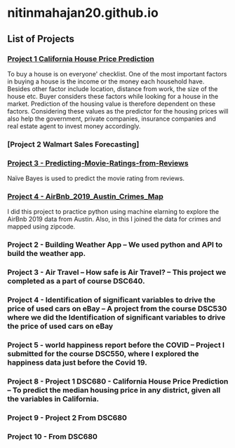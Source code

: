 # nitinmahajan20.github.io

## List of Projects

### [Project 1 California House Price Prediction](https://github.com/nitinmahajan20/California-House-Price-)

To buy a house is on everyone' checklist. One of the most important factors in buying a house is the income or the money each household have. Besides other factor include location, distance from work, the size of the house etc. Buyer considers these factors while looking for a house in the market. Prediction of the housing value is therefore dependent on these factors. Considering these values as the predictor for the housing prices will also help the government, private companies, insurance companies and real estate agent to invest money accordingly.

### [Project 2 Walmart Sales Forecasting] 

### [Project 3 - Predicting-Movie-Ratings-from-Reviews](https://github.com/nitinmahajan20/Predicting-Movie-Ratings-from-Reviews-Using-Naive-Bayes)

Naïve Bayes is used to predict the movie rating from reviews. 

### [Project 4 -	AirBnb_2019_Austin_Crimes_Map](https://github.com/nitinmahajan20/Austin_AirBnb_Crime_Data_2019)

I did this project to practice python using machine elarning to explore the AirBnb 2019 data from Austin. Also, in this I joined the data for crimes and mapped using zipcode.



### Project 2 - Building Weather App – We used python and API to build the weather app. 
### Project 3 - Air Travel – How safe is Air Travel? – This project we completed as a part of course DSC640. 
### Project 4 - Identification of significant variables to drive the price of used cars on eBay – A project from the course DSC530 where we did the Identification of significant variables to drive the price of used cars on eBay
### Project 5 - world happiness report before the COVID – Project I submitted for the course DSC550, where I explored the happiness data just before the Covid 19. 


### Project 8 -	Project 1 DSC680 - California House Price Prediction – To predict the median housing price in any district, given all the variables in California. 
### Project 9 - Project 2 From DSC680
### Project 10 -  From DSC680

